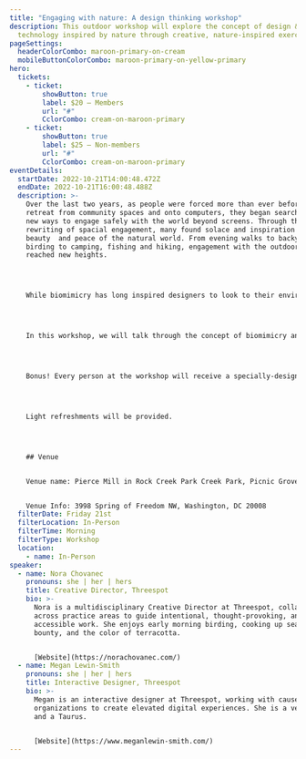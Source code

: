 ```yaml
---
title: "Engaging with nature: A design thinking workshop"
description: This outdoor workshop will explore the concept of design &
  technology inspired by nature through creative, nature-inspired exercises.
pageSettings:
  headerColorCombo: maroon-primary-on-cream
  mobileButtonColorCombo: maroon-primary-on-yellow-primary
hero:
  tickets:
    - ticket:
        showButton: true
        label: $20 — Members
        url: "#"
        CclorCombo: cream-on-maroon-primary
    - ticket:
        showButton: true
        label: $25 — Non-members
        url: "#"
        CclorCombo: cream-on-maroon-primary
eventDetails:
  startDate: 2022-10-21T14:00:48.472Z
  endDate: 2022-10-21T16:00:48.488Z
  description: >-
    Over the last two years, as people were forced more than ever before to
    retreat from community spaces and onto computers, they began searching for
    new ways to engage safely with the world beyond screens. Through this
    rewriting of spacial engagement, many found solace and inspiration in the
    beauty  and peace of the natural world. From evening walks to backyard
    birding to camping, fishing and hiking, engagement with the outdoors has
    reached new heights. 




    While biomimicry has long inspired designers to look to their environments for inspiration, how can we as designers intentionally build space to allow ourselves to engage with the natural world? 




    In this workshop, we will talk through the concept of biomimicry and how to make intentional time for things like forest bathing (even if you live in a city). We will then put those concepts into practice by participating in exercises that employ nature-inspired design thinking. 




    Bonus! Every person at the workshop will receive a specially-designed, interactive zine to further inspire their biomimicry skills.




    Light refreshments will be provided.




    ## Venue


    Venue name: Pierce Mill in Rock Creek Park Creek Park, Picnic Grove #1


    Venue Info: 3998 Spring of Freedom NW, Washington, DC 20008
  filterDate: Friday 21st
  filterLocation: In-Person
  filterTime: Morning
  filterType: Workshop
  location:
    - name: In-Person
speaker:
  - name: Nora Chovanec
    pronouns: she | her | hers
    title: Creative Director, Threespot
    bio: >-
      Nora is a multidisciplinary Creative Director at Threespot, collaborating
      across practice areas to guide intentional, thought-provoking, and
      accessible work. She enjoys early morning birding, cooking up seasonal
      bounty, and the color of terracotta.


      [Website](https://norachovanec.com/)
  - name: Megan Lewin-Smith
    pronouns: she | her | hers
    title: Interactive Designer, Threespot
    bio: >-
      Megan is an interactive designer at Threespot, working with cause-based
      organizations to create elevated digital experiences. She is a vegetarian
      and a Taurus.


      [Website](https://www.meganlewin-smith.com/)
---
```

